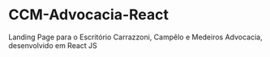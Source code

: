 # CCM-Advocacia-React
Landing Page para o Escritório Carrazzoni, Campêlo e Medeiros Advocacia, desenvolvido em React JS
